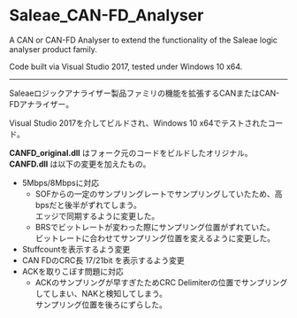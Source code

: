 # Saleae_CAN-FD_Analyser
A CAN or CAN-FD Analyser to extend the functionality of the Saleae logic analyser product family.

Code built via Visual Studio 2017, tested under Windows 10 x64.

---

Saleaeロジックアナライザー製品ファミリの機能を拡張するCANまたはCAN-FDアナライザー。

Visual Studio 2017を介してビルドされ、Windows 10 x64でテストされたコード。

**CANFD_original.dll** はフォーク元のコードをビルドしたオリジナル。  
**CANFD.dll** は以下の変更を加えたもの。

- 5Mbps/8Mbpsに対応
    - SOFからの一定のサンプリングレートでサンプリングしていたため、高bpsだと後半がずれてしまう。  
エッジで同期するように変更した。  
    - BRSでビットレートが変わった際にサンプリング位置がずれていた。  
ビットレートに合わせてサンプリング位置を変えるように変更した。
- Stuffcountを表示するよう変更
- CAN FDのCRC長 17/21bit を表示するよう変更
- ACKを取りこぼす問題に対応
    - ACKのサンプリングが早すぎたためCRC Delimiterの位置でサンプリングしてしまい、NAKと検知してしまう。  
    サンプリング位置を後ろにずらした。
    
